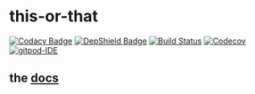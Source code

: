 # this-or-that

[![Codacy Badge](https://api.codacy.com/project/badge/Grade/bf6fa237dd934970991ecba2c66db23e)](https://app.codacy.com/app/baloise/this-or-that?utm_source=github.com&utm_medium=referral&utm_content=baloise/this-or-that&utm_campaign=Badge_Grade_Dashboard)
[![DepShield Badge](https://depshield.sonatype.org/badges/baloise/this-or-that/depshield.svg)](https://depshield.github.io)
[![Build Status](https://travis-ci.org/baloise/this-or-that.svg?branch=master)](https://travis-ci.org/baloise/this-or-that)
[![Codecov](https://img.shields.io/codecov/c/github/baloise/this-or-that.svg)](https://codecov.io/gh/baloise/this-or-that)
[![gitpod-IDE](https://img.shields.io/badge/open--IDE-as--gitpod-blue.svg?style=flat&label=openIDE)](https://gitpod.io#https://github.com/baloise/this-or-that)

## the [docs](docs/index.md)
